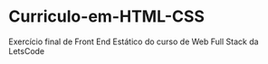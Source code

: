 # Curriculo-em-HTML-CSS
Exercício final de Front End Estático do curso de Web Full Stack da LetsCode
